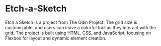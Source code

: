 # Etch-a-Sketch

Etch a Sketch is a project from The Odin Project.
The grid size is customizable, and users can leave a colorful trail as they interact with the grid. The project is built using HTML, CSS, and JavaScript, focusing on Flexbox for layout and dynamic element creation.
